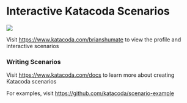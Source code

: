 # Interactive Katacoda Scenarios

[![](http://shields.katacoda.com/katacoda/brianshumate/count.svg)](https://www.katacoda.com/brianshumate "Get your profile on Katacoda.com")

Visit https://www.katacoda.com/brianshumate to view the profile and interactive scenarios

### Writing Scenarios
Visit https://www.katacoda.com/docs to learn more about creating Katacoda scenarios

For examples, visit https://github.com/katacoda/scenario-example
